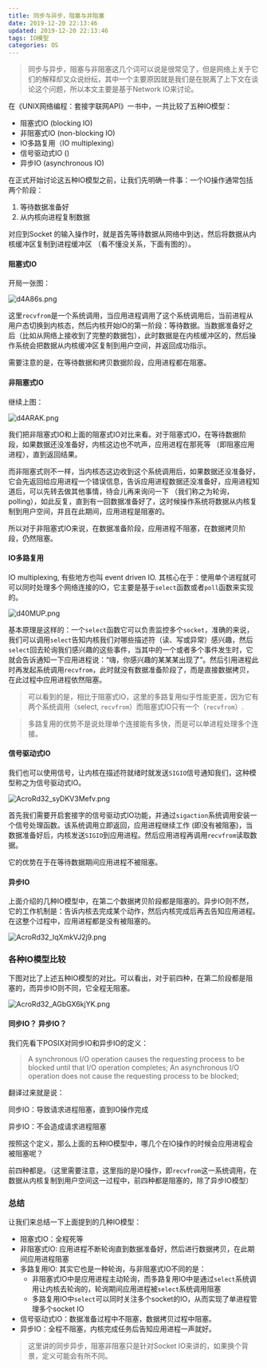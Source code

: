 ```yaml
---
title: 同步与异步，阻塞与非阻塞
date: 2019-12-20 22:13:46
updated: 2019-12-20 22:13:46
tags: IO模型
categories: OS
---
```


> 同步与异步，阻塞与非阻塞这几个词可以说是很常见了，但是网络上关于它们的解释却又众说纷纭，其中一个主要原因就是我们是在脱离了上下文在谈论这个问题，所以本文主要是基于Network IO来讨论。

在《UNIX网络编程：套接字联网API》一书中，一共比较了五种IO模型：

+ 阻塞式IO (blocking IO)
+ 非阻塞式IO (non-blocking IO)
+ IO多路复用（IO multiplexing）
+ 信号驱动式IO ()
+ 异步IO (asynchronous IO)

在正式开始讨论这五种IO模型之前，让我们先明确一件事：一个IO操作通常包括两个阶段：

1. 等待数据准备好
2. 从内核向进程复制数据

对应到Socket 的输入操作时，就是首先等待数据从网络中到达，然后将数据从内核缓冲区复制到进程缓冲区 （看不懂没关系，下面有图的）。



#### 阻塞式IO

开局一张图：

![d4A86s.png](https://s1.ax1x.com/2020/08/27/d4A86s.png)

这里`recvfrom`是一个系统调用，当应用进程调用了这个系统调用后，当前进程从用户态切换到内核态，然后内核开始IO的第一阶段：等待数据。当数据准备好之后（比如从网络上接收到了完整的数据包），此时数据是在内核缓冲区的，然后操作系统会把数据从内核缓冲区复制到用户空间，并返回成功指示。

需要注意的是，在等待数据和拷贝数据阶段，应用进程都在阻塞。



#### 非阻塞式IO

继续上图：

![d4ARAK.png](https://s1.ax1x.com/2020/08/27/d4ARAK.png)

我们把非阻塞式IO和上面的阻塞式IO对比来看。对于阻塞式IO，在等待数据阶段，如果数据还没准备好，内核这边也不吭声，应用进程在那死等 （即阻塞应用进程），直到返回结果。

而非阻塞式则不一样，当内核态这边收到这个系统调用后，如果数据还没准备好，它会先返回给应用进程一个错误信息，告诉应用进程数据还没准备好，应用进程知道后，可以先转去做其他事情，待会儿再来询问一下 （我们称之为轮询，polling），如此反复，直到有一回数据准备好了，这时候操作系统将数据从内核复制到用户空间，并且在此期间，应用进程是阻塞的。

所以对于非阻塞式IO来说，在数据准备阶段，应用进程不阻塞，在数据拷贝阶段，仍然阻塞。



#### IO多路复用

IO multiplexing, 有些地方也叫 event driven IO. 其核心在于：使用单个进程就可可以同时处理多个网络连接的IO，它主要是基于`select`函数或者`poll`函数来实现的。

![d40MUP.png](https://s1.ax1x.com/2020/08/27/d40MUP.png)

基本原理是这样的：一个`select`函数它可以负责监控多个`socket`，准确的来说，我们可以调用`select`告知内核我们对哪些描述符（读、写或异常）感兴趣，然后`select`回去轮询我们感兴趣的这些事件，当其中的一个或者多个事件发生时，它就会告诉通知一下应用进程说：“嗨，你感兴趣的某某某出现了”。然后引用进程此时再发起系统调用`recvfrom`，此时就没有数据准备阶段了，而是直接数据拷贝，在此过程中应用进程依然阻塞。

> 可以看到的是，相比于阻塞式IO，这里的多路复用似乎性能更差，因为它有两个系统调用（select, `recvfrom`）而阻塞式IO只有一个（`recvfrom`）.

> 多路复用的优势不是说处理单个连接能有多快，而是可以单进程处理多个连接。



#### 信号驱动式IO

我们也可以使用信号，让内核在描述符就绪时就发送`SIGIO`信号通知我们，这种模型称之为信号驱动式IO。

![AcroRd32_syDKV3Mefv.png](http://ww1.sinaimg.cn/large/005UcYzagy1ga46f1kwetj30sx0fsjtm.jpg)

首先我们需要开启套接字的信号驱动式IO功能，并通过`sigaction`系统调用安装一个信号处理函数。该系统调用立即返回，应用进程继续工作 (即没有被阻塞)，当数据准备好后，内核发送`SIGIO`到应用进程。然后应用进程再调用`recvfrom`读取数据。

它的优势在于在等待数据期间应用进程不被阻塞。



#### 异步IO

上面介绍的几种IO模型中，在第二个数据拷贝阶段都是阻塞的。异步IO则不然，它的工作机制是：告诉内核去完成某个动作，然后内核完成后再去告知应用进程。在这整个过程中，应用进程都是没有被阻塞的。

![AcroRd32_IqXmkVJ2j9.png](http://ww1.sinaimg.cn/large/005UcYzagy1ga4c1jw7mgj30ro0gv408.jpg)



### 各种IO模型比较

下图对比了上述五种IO模型的对比。可以看出，对于前四种，在第二阶段都是阻塞的，而异步IO则不同，它全程无阻塞。

![AcroRd32_AGbGX6kjYK.png](http://ww1.sinaimg.cn/large/005UcYzagy1ga4c2mqz9mj30v10h40vq.jpg)



#### 同步IO？ 异步IO？

我们先看下POSIX对同步IO和异步IO的定义：

>A synchronous I/O operation causes the requesting process to be blocked until that I/O operation completes;
>An asynchronous I/O operation does not cause the requesting process to be blocked;

翻译过来就是说：

同步IO：导致请求进程阻塞，直到IO操作完成

异步IO：不会造成请求进程阻塞



按照这个定义，那么上面的五种IO模型中，哪几个在IO操作的时候会应用进程会被阻塞呢？

前四种都是。（这里需要注意，这里指的是IO操作，即`recvfrom`这一系统调用，在数据从内核复制到用户空间这一过程中，前四种都是阻塞的，除了异步IO模型）



### 总结

让我们来总结一下上面提到的几种IO模型：

+ 阻塞式IO：全程死等
+ 非阻塞式IO: 应用进程不断轮询直到数据准备好，然后进行数据拷贝，在此期间应用进程阻塞
+ 多路复用IO: 其实它也是一种轮询，与非阻塞式IO不同的是：
  + 非阻塞式IO中是应用进程主动轮询，而多路复用IO中是通过`select`系统调用让内核去轮询的，轮询期间应用进程被`select`系统调用阻塞
  + 多路复用IO中`select`可以同时关注多个socket的IO，从而实现了单进程管理多个socket IO
+ 信号驱动式IO：数据准备过程中不阻塞，数据拷贝过程中阻塞。
+ 异步IO：全程不阻塞，内核完成任务后告知应用进程一声就好。

> 这里讲的同步异步，阻塞非阻塞只是针对Socket IO来讲的，如果换个背景，定义可能会有所不同。